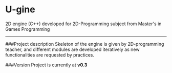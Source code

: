 # U-gine
2D engine (C++) developed for 2D-Programming subject from Master's in Games Programming
___

###Project description
Skeleton of the engine is given by 2D-programming teacher, and different modules are developed iteratively as new functionalities are requested by practices.

###Version
Project is currently at **v0.3**
